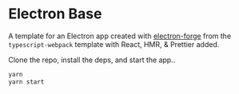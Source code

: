 # Electron Base

A template for an Electron app created with [electron-forge](https://www.electronforge.io/)
from the `typescript-webpack` template with React, HMR, & Prettier added.

Clone the repo, install the deps, and start the app..

```bash
yarn
yarn start
```
